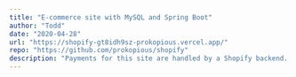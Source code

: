 ```yaml
---
title: "E-commerce site with MySQL and Spring Boot"
author: "Todd"
date: "2020-04-28"
url: "https://shopify-gt8idh9sz-prokopious.vercel.app/"
repo: "https://github.com/prokopious/shopify"
description: "Payments for this site are handled by a Shopify backend. The contact form is handled by a Spring Boot REST API with a MySQL database, deployed on Heroku. The React frontend is deployed on Vercel."
---
```

